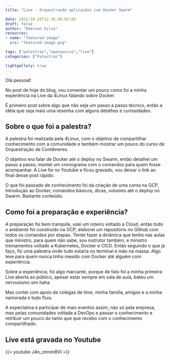 ```yaml
---
title: "Live - Orquestrando aplicações com Docker Swarm"

date: 2022-10-28T12:18:30-03:00
draft: false
author: "Emerson Silva"
resources:
- name: "featured-image"
  src: "featured-image.png"

tags: ["palestras","opensource","live"]
categories: ["Palestras"]

lightgallery: true
---
```


Olá pessoal! 

No post de hoje do blog, vou comentar um pouco como foi a minha experiência na Live da 4Linux falando sobre Docker. 

É primeiro post sobre algo que não seja um passo a passo técnico, então a idéia que seja mais uma resenha com alguns detalhes e curiosidades. 

## Sobre o que foi a palestra? 

A palestra foi realizada pela 4Linux, com o objetivo de compartilhar conhecimento com a comunidade e também mostrar um pouco do curso de Orquestração de Contêineres. 

O objetivo era falar de Docker até o deploy no Swarm, então detalhei um passo a passo, montei um cronograma com o comandos para quem fosse acompanhar. A Live foi no Youtube e ficou gravado, vou deixar o link ao final desse post rápido. 

O que foi passado de conhecimento foi da criação de uma conta na GCP, Introdução ao Docker, comandos básicos, dicas, volumes até o deploy no Swarm. Bastante conteúdo. 

## Como foi a preparação e experiência?

A preparação foi bem tranquila, usei um roteiro voltado a Cloud, então todo o ambiente foi construído na GCP, elaborei um repositório no Github com todos os comandos por etapas. Tentei fazer a dinâmica que tenho nas aulas que ministro, para quem não sabe, sou instrutor também, e ministro treinamentos voltado a Kubernetes, Docker e CICD. Então seguindo o que já faço, fiz uma palestra onde tudo estaria no terminal e mão na massa. Algo leve para quem nunca tinha mexido com Docker até alguém com experiência. 

Sobre a experiência, foi algo marcante, porque de fato foi a minha primeira Live aberta ao público, apesar estar sempre em sala de aula, bateu um nervosismo sim haha

Mas contei com apoio de colegas de time, minha família, amigos e a minha namorada e tudo fluiu.

A expectativa e participar de mais eventos assim, não só pela empresa, mas pelas comunidades voltada a DevOps e passar o conhecimento e retribuir um pouco do tanto que que recebo com o conhecimento compartilhado. 


## Live está gravada no Youtube 

{{< youtube J4n_cmnm8VI >}}




